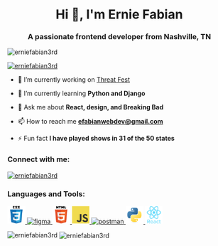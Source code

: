 <h1 align="center">Hi 👋, I'm Ernie Fabian</h1>
<h3 align="center">A passionate frontend developer from Nashville, TN</h3>

<p align="left"> <img src="https://komarev.com/ghpvc/?username=erniefabian3rd&label=Profile%20views&color=0e75b6&style=flat" alt="erniefabian3rd" /> </p>

<p align="left"> <a href="https://github.com/ryo-ma/github-profile-trophy"><img src="https://github-profile-trophy.vercel.app/?username=erniefabian3rd" alt="erniefabian3rd" /></a> </p>

- 🔭 I’m currently working on [Threat Fest](https://github.com/erniefabian3rd/threat-fest)

- 🌱 I’m currently learning **Python and Django**

- 💬 Ask me about **React, design, and Breaking Bad**

- 📫 How to reach me **efabianwebdev@gmail.com**

- ⚡ Fun fact **I have played shows in 31 of the 50 states**

<h3 align="left">Connect with me:</h3>
<p align="left">
<a href="https://linkedin.com/in/erniefabian3rd" target="blank"><img align="center" src="https://raw.githubusercontent.com/rahuldkjain/github-profile-readme-generator/master/src/images/icons/Social/linked-in-alt.svg" alt="erniefabian3rd" height="30" width="40" /></a>
</p>

<h3 align="left">Languages and Tools:</h3>
<p align="left"> <a href="https://www.w3schools.com/css/" target="_blank" rel="noreferrer"> <img src="https://raw.githubusercontent.com/devicons/devicon/master/icons/css3/css3-original-wordmark.svg" alt="css3" width="40" height="40"/> </a> <a href="https://www.figma.com/" target="_blank" rel="noreferrer"> <img src="https://www.vectorlogo.zone/logos/figma/figma-icon.svg" alt="figma" width="40" height="40"/> </a> <a href="https://www.w3.org/html/" target="_blank" rel="noreferrer"> <img src="https://raw.githubusercontent.com/devicons/devicon/master/icons/html5/html5-original-wordmark.svg" alt="html5" width="40" height="40"/> </a> <a href="https://developer.mozilla.org/en-US/docs/Web/JavaScript" target="_blank" rel="noreferrer"> <img src="https://raw.githubusercontent.com/devicons/devicon/master/icons/javascript/javascript-original.svg" alt="javascript" width="40" height="40"/> </a> <a href="https://postman.com" target="_blank" rel="noreferrer"> <img src="https://www.vectorlogo.zone/logos/getpostman/getpostman-icon.svg" alt="postman" width="40" height="40"/> </a> <a href="https://www.python.org" target="_blank" rel="noreferrer"> <img src="https://raw.githubusercontent.com/devicons/devicon/master/icons/python/python-original.svg" alt="python" width="40" height="40"/> </a> <a href="https://reactjs.org/" target="_blank" rel="noreferrer"> <img src="https://raw.githubusercontent.com/devicons/devicon/master/icons/react/react-original-wordmark.svg" alt="react" width="40" height="40"/> </a> </p>

<p><img align="left" src="https://github-readme-stats.vercel.app/api/top-langs?username=erniefabian3rd&show_icons=true&locale=en&layout=compact" alt="erniefabian3rd" /></p>

<p>&nbsp;<img align="center" src="https://github-readme-stats.vercel.app/api?username=erniefabian3rd&show_icons=true&locale=en" alt="erniefabian3rd" /></p>
